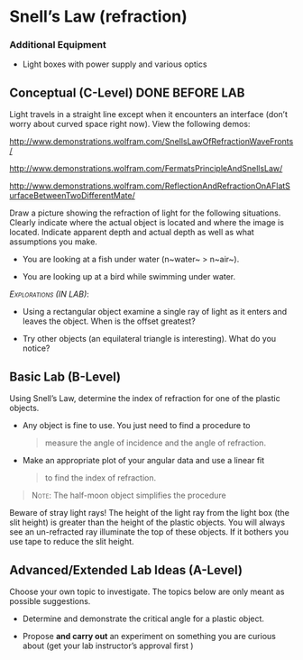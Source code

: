 # Snell’s Law (refraction)

### Additional Equipment

-   Light boxes with power supply and various optics

## Conceptual (C-Level) DONE BEFORE LAB

Light travels in a straight line except when it encounters an interface
(don’t worry about curved space right now). View the following demos:

<http://www.demonstrations.wolfram.com/SnellsLawOfRefractionWaveFronts/>

<http://www.demonstrations.wolfram.com/FermatsPrincipleAndSnellsLaw/>

<http://www.demonstrations.wolfram.com/ReflectionAndRefractionOnAFlatSurfaceBetweenTwoDifferentMate/>

Draw a picture showing the refraction of light for the following
situations. Clearly indicate where the actual object is located and
where the image is located. Indicate apparent depth and actual depth as
well as what assumptions you make.

-   You are looking at a fish under water (n~water~ \> n~air~).

<!-- -->

-   You are looking up at a bird while swimming under water.

<span style="font-variant:small-caps;">*Explorations (IN LAB)*</span>:

-   Using a rectangular object examine a single ray of light as it
    enters and leaves the object. When is the offset greatest?

-   Try other objects (an equilateral triangle is interesting). What do
    you notice?

## Basic Lab (B-Level)

Using Snell’s Law, determine the index of refraction for one of the
plastic objects.

-   Any object is fine to use. You just need to find a procedure to
    > measure the angle of incidence and the angle of refraction.

-   Make an appropriate plot of your angular data and use a linear fit
    > to find the index of refraction.

> <span style="font-variant:small-caps;">Note</span>: The half-moon
> object simplifies the procedure

Beware of stray light rays! The height of the light ray from the light
box (the slit height) is greater than the height of the plastic objects.
You will always see an un-refracted ray illuminate the top of these
objects. If it bothers you use tape to reduce the slit height.

## Advanced/Extended Lab Ideas (A-Level)

Choose your own topic to investigate. The topics below are only meant as
possible suggestions.

-   Determine and demonstrate the critical angle for a plastic object.

-   Propose **and carry out** an experiment on something you are curious
    about (get your lab instructor’s approval first )
